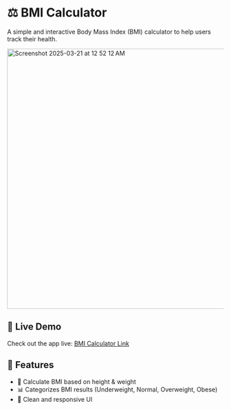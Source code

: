 # ⚖️ BMI Calculator  

A simple and interactive Body Mass Index (BMI) calculator to help users track their health.  

<img width="605" alt="Screenshot 2025-03-21 at 12 52 12 AM" src="https://github.com/user-attachments/assets/e0fa9cb9-3161-43ab-911c-3d25b043ba22" />

## 🔗 Live Demo  
Check out the app live: [BMI Calculator Link](https://bmi-calculator-theta-snowy.vercel.app)  

## 🚀 Features  
- 🔢 Calculate BMI based on height & weight  
- 📊 Categorizes BMI results (Underweight, Normal, Overweight, Obese)  
- 🎨 Clean and responsive UI  


